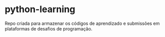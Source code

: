 # python-learning

Repo criada para armazenar os códigos de aprendizado e submissões em plataformas de desafios de programação.

